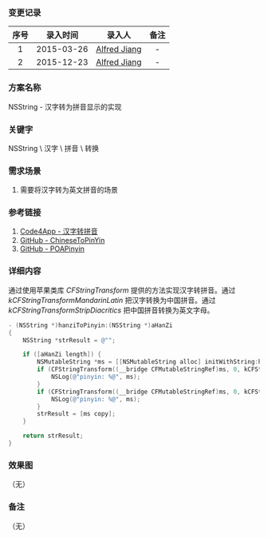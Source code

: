 ### 变更记录

| 序号 | 录入时间 | 录入人 | 备注 |
|:--------:|:--------:|:--------:|:--------:|
| 1 | 2015-03-26 | [Alfred Jiang](https://github.com/viktyz) | - |
| 2 | 2015-12-23 | [Alfred Jiang](https://github.com/viktyz) | - |

### 方案名称

NSString - 汉字转为拼音显示的实现

### 关键字

NSString \ 汉字 \ 拼音 \ 转换

### 需求场景

1. 需要将汉字转为英文拼音的场景

### 参考链接

1. [Code4App - 汉字转拼音](http://code4app.com/ios/%E6%B1%89%E5%AD%97%E8%BD%AC%E6%8B%BC%E9%9F%B3/54055d31933bf0a3478b5413)
2. [GitHub - ChineseToPinYin](https://github.com/willonboy/ChineseToPinYin/tree/9cce145a85b56bb6893ef88fd64c911379f266a4)
3. [GitHub - POAPinyin](https://github.com/leeeboo/POAPinyin/blob/master/POAPinyin.h)

### 详细内容

通过使用苹果类库 *CFStringTransform* 提供的方法实现汉字转拼音。通过 *kCFStringTransformMandarinLatin* 把汉字转换为中国拼音。通过 *kCFStringTransformStripDiacritics* 把中国拼音转换为英文字母。

```objective-c
- (NSString *)hanziToPinyin:(NSString *)aHanZi
{
    NSString *strResult = @"";

    if ([aHanZi length]) {
        NSMutableString *ms = [[NSMutableString alloc] initWithString:hanziText.text];
        if (CFStringTransform((__bridge CFMutableStringRef)ms, 0, kCFStringTransformMandarinLatin, NO)) {
            NSLog(@"pinyin: %@", ms);
        }
        if (CFStringTransform((__bridge CFMutableStringRef)ms, 0, kCFStringTransformStripDiacritics, NO)) {
            NSLog(@"pinyin: %@", ms);
        }
        strResult = [ms copy];
    }

    return strResult;
}
```

### 效果图
（无）

### 备注
（无）